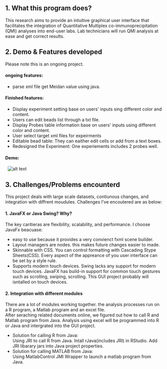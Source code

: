 ## 1. What this program does?
This research aims to provide an intuitive graphical user interface that facilitates the integration of Quantitative Multiplex co-immunoprecipitation (QMI) analyses into end-user labs. Lab technicians will run QMI analysis at ease and get correct results. 
   
   
## 2. Demo & Features developed
Please note this is an ongoing project.   
#### ongoing features: 
  - parse xml file get Meidan value using java.   
#### Finished features: 
  - Display experiment setting base on users' inputs sing different color and content. 
  - Users can edit beads list through a txt file. 
  - Display Probes table information base on users' inputs using different color and content. 
  - User select target xml files for expeirments
  - Editable bead table: They can eaither edit cells or add from a text boxes. 
  - Redesigned the Experiment: One experiements includes 2 probes well. 
#### Demo:
   ![alt text](https://github.com/emily0707/Graphic-user-Interface-for-Cancer-Research/blob/master/images/Picture1.png "Demo ScreenShot")
  
   
## 3. Challenges/Problems encounterd 
This project deals with large scale datasets, contiunous changes, and integration with diffrent moudules. Challenges I've encoutered are as below: 
#### 1. JavaFX or Java Swing? Why?       
The key caritieras are flexibility, scalability, and performance. I choose JavaFx beacuase:
  - easy to use because it provides a very convienct fxml scene builder. 
  - Layout managers are nodes. this makes future changes easier to made. 
  - Skinnable with CSS. You can control formatting with Cascading Stype Sheets(CSS). Every aspect of the appreance of you user interface can be set by a style rule. 
  - Supports modern touch devices. Swing lacks any support for modern touch devices. JavaFX has build-in support for common touch gestures such as scrolling, swiping, scrolling. This GUI project probably will isntalled on touch devices. 

#### 2. Integration with different modules
  There are a lot of modules working together. the analysis processes run on a R program, a Matlab program and an excel file.    
  After seraching related documents online, we figured out how to call R and Matlab program from Java. Analysis using excel will be programmed into R or Java and intergrated into the GUI project.     
  - Solution for calling R from Java:     
  Using JRI to call R from Java. Intall rJava(includes JRI) in RStudio. Add JRI libarary jars into Java project properties.    
  - Solution for calling MATLAB from Java:     
  Using MatlabControl JMI Wrapper to launch a matlab program from Java. 
  
